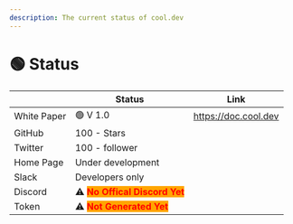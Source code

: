 ```yaml
---
description: The current status of cool.dev
---
```


# 🟢 Status

|             | Status                                                                                | Link                 |
| ----------- | ------------------------------------------------------------------------------------- | -------------------- |
| White Paper | 🟢 V 1.0                                                                              | https://doc.cool.dev |
| GitHub      | 100 - Stars                                                                           |                      |
| Twitter     | 100 - follower                                                                        |                      |
| Home Page   | Under development                                                                     |                      |
| Slack       | Developers only                                                                       |                      |
| Discord     | ⚠️ <mark style="color:red;background-color:orange;">**No Offical Discord Yet**</mark> |                      |
| Token       | ⚠️ <mark style="color:red;background-color:orange;">**Not Generated Yet**</mark>      |                      |
